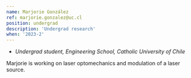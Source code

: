 ```yaml
---
name: Marjorie González
ref: marjorie.gonzalez@uc.cl
position: undergrad
description: 'Undergrad research'
when: '2023-2'
---
```


- _Undergrad student, Engineering School, Catholic University of Chile_

Marjorie is working on laser optomechanics and modulation of a laser source.


